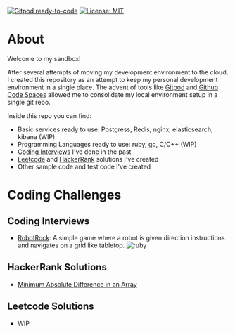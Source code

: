 [![Gitpod ready-to-code](https://img.shields.io/badge/Gitpod-ready--to--code-908a85?logo=gitpod)](https://gitpod.io/#https://github.com/giorgenes/sandbox)
[![License: MIT](https://img.shields.io/badge/License-MIT-yellow.svg)](/LICENSE)


# About

Welcome to my sandbox!

After several attempts of moving my development environment to the cloud, I created this repository as an attempt to keep my personal development environment in a single place. The advent of tools like [Gitpod](https://gitpod.io) and [Github Code Spaces](https://github.com/features/codespaces) allowed me to consolidate my local environment setup in a single git repo.

Inside this repo you can find:

- Basic services ready to use: Postgress, Redis, nginx, elasticsearch, kibana (WIP)
- Programming Languages ready to use: ruby, go, C/C++ (WIP)
- [Coding Interviews](#coding-interviews) I've done in the past
- [Leetcode](#leetcode-solutions) and [HackerRank](#hackerrank-solutions) solutions I've created
- Other sample code and test code I've created


# Coding Challenges

## Coding Interviews

- [RobotRock](https://github.com/giorgenes/playground/tree/main/coding-challenges/robotrock): A simple game where a robot is given direction instructions and navigates on a grid like tabletop. ![ruby](https://img.shields.io/badge/Ruby-CC342D?style=flat&logo=ruby&logoColor=white)

## HackerRank Solutions

- [Minimum Absolute Difference in an Array](coding-challenges/hackerrank/minimum-absolute-difference-in-an-array)

## Leetcode Solutions

- WIP
